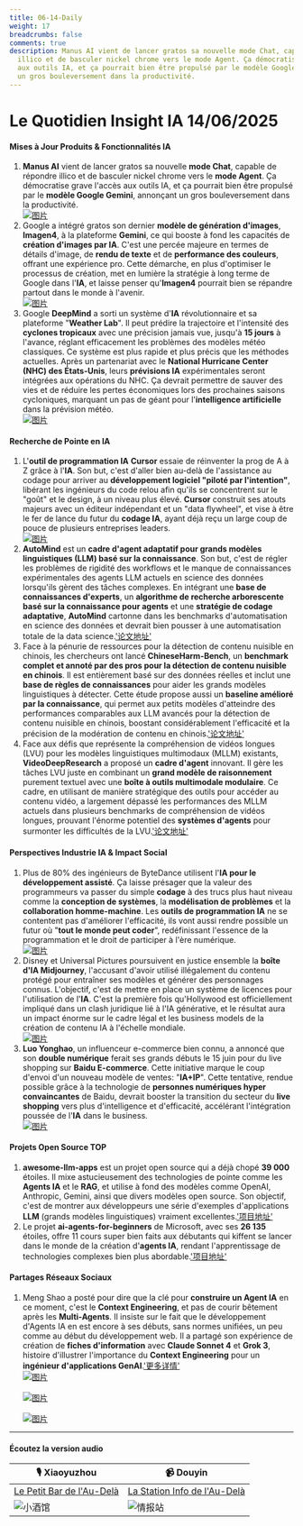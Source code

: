 ```yaml
---
title: 06-14-Daily
weight: 17
breadcrumbs: false
comments: true
description: Manus AI vient de lancer gratos sa nouvelle mode Chat, capable de répondre
  illico et de basculer nickel chrome vers le mode Agent. Ça démocratise grave l'accès
  aux outils IA, et ça pourrait bien être propulsé par le modèle Google Gemini, annonçant
  un gros bouleversement dans la productivité.
---
```

# Le Quotidien Insight IA 14/06/2025

#### **Mises à Jour Produits & Fonctionnalités IA**
1. **Manus AI** vient de lancer gratos sa nouvelle **mode Chat**, capable de répondre illico et de basculer nickel chrome vers le **mode Agent**. Ça démocratise grave l'accès aux outils IA, et ça pourrait bien être propulsé par le **modèle Google Gemini**, annonçant un gros bouleversement dans la productivité. <br/> [![图片](https://autoproxy.justlikemaki.vip/?pp=https://pic.chinaz.com/picmap/202503061549552449_1.jpg)](https://autoproxy.justlikemaki.vip/?pp=https://pic.chinaz.com/picmap/202503061549552449_1.jpg) <br/>
2. Google a intégré gratos son dernier **modèle de génération d'images**, **Imagen4**, à la plateforme **Gemini**, ce qui booste à fond les capacités de **création d'images par IA**. C'est une percée majeure en termes de détails d'image, de **rendu de texte** et de **performance des couleurs**, offrant une expérience pro. Cette démarche, en plus d'optimiser le processus de création, met en lumière la stratégie à long terme de Google dans l'**IA**, et laisse penser qu'**Imagen4** pourrait bien se répandre partout dans le monde à l'avenir. <br/> [![图片](https://autoproxy.justlikemaki.vip/?pp=https://pic.chinaz.com/2025/0613/6388541074880002924267287.png)](https://autoproxy.justlikemaki.vip/?pp=https://pic.chinaz.com/2025/0613/6388541074880002924267287.png) <br/>
3. Google **DeepMind** a sorti un système d'**IA** révolutionnaire et sa plateforme "**Weather Lab**". Il peut prédire la trajectoire et l'intensité des **cyclones tropicaux** avec une précision jamais vue, jusqu'à **15 jours** à l'avance, réglant efficacement les problèmes des modèles météo classiques. Ce système est plus rapide et plus précis que les méthodes actuelles. Après un partenariat avec le **National Hurricane Center (NHC) des États-Unis**, leurs **prévisions IA** expérimentales seront intégrées aux opérations du NHC. Ça devrait permettre de sauver des vies et de réduire les pertes économiques lors des prochaines saisons cycloniques, marquant un pas de géant pour l'**intelligence artificielle** dans la prévision météo. <br/> [![图片](https://autoproxy.justlikemaki.vip/?pp=https://pic.chinaz.com/picmap/202304251756311752_2.jpg)](https://autoproxy.justlikemaki.vip/?pp=https://pic.chinaz.com/picmap/202304251756311752_2.jpg) <br/>

#### **Recherche de Pointe en IA**
1. L'**outil de programmation IA** **Cursor** essaie de réinventer la prog de A à Z grâce à l'**IA**. Son but, c'est d'aller bien au-delà de l'assistance au codage pour arriver au **développement logiciel "piloté par l'intention"**, libérant les ingénieurs du code relou afin qu'ils se concentrent sur le "goût" et le design, à un niveau plus élevé. **Cursor** construit ses atouts majeurs avec un éditeur indépendant et un "data flywheel", et vise à être le fer de lance du futur du **codage IA**, ayant déjà reçu un large coup de pouce de plusieurs entreprises leaders. <br/> [![图片](https://autoproxy.justlikemaki.vip/?pp=https://pic.chinaz.com/picmap/202308291638475569_2.jpg)](https://autoproxy.justlikemaki.vip/?pp=https://pic.chinaz.com/picmap/202308291638475569_2.jpg) <br/>
2. **AutoMind** est un **cadre d'agent adaptatif pour grands modèles linguistiques (LLM) basé sur la connaissance**. Son but, c'est de régler les problèmes de rigidité des workflows et le manque de connaissances expérimentales des agents LLM actuels en science des données lorsqu'ils gèrent des tâches complexes. En intégrant une **base de connaissances d'experts**, un **algorithme de recherche arborescente basé sur la connaissance pour agents** et une **stratégie de codage adaptative**, **AutoMind** cartonne dans les benchmarks d'automatisation en science des données et devrait bien pousser à une automatisation totale de la data science.['论文地址'](https://arxiv.org/abs/2506.10974)
3. Face à la pénurie de ressources pour la détection de contenu nuisible en chinois, les chercheurs ont lancé **ChineseHarm-Bench**, un **benchmark complet et annoté par des pros pour la détection de contenu nuisible en chinois**. Il est entièrement basé sur des données réelles et inclut une **base de règles de connaissances** pour aider les grands modèles linguistiques à détecter. Cette étude propose aussi un **baseline amélioré par la connaissance**, qui permet aux petits modèles d'atteindre des performances comparables aux LLM avancés pour la détection de contenu nuisible en chinois, boostant considérablement l'efficacité et la précision de la modération de contenu en chinois.['论文地址'](https://arxiv.org/abs/2506.10960)
4. Face aux défis que représente la compréhension de vidéos longues (LVU) pour les modèles linguistiques multimodaux (MLLM) existants, **VideoDeepResearch** a proposé un **cadre d'agent** innovant. Il gère les tâches LVU juste en combinant un **grand modèle de raisonnement** purement textuel avec une **boîte à outils multimodale modulaire**. Ce cadre, en utilisant de manière stratégique des outils pour accéder au contenu vidéo, a largement dépassé les performances des MLLM actuels dans plusieurs benchmarks de compréhension de vidéos longues, prouvant l'énorme potentiel des **systèmes d'agents** pour surmonter les difficultés de la LVU.['论文地址'](https://arxiv.org/abs/2506.10821)

#### **Perspectives Industrie IA & Impact Social**
1. Plus de 80% des ingénieurs de ByteDance utilisent l'**IA pour le développement assisté**. Ça laisse présager que la valeur des programmeurs va passer du simple **codage** à des trucs plus haut niveau comme la **conception de systèmes**, la **modélisation de problèmes** et la **collaboration homme-machine**. Les **outils de programmation IA** ne se contentent pas d'améliorer l'efficacité, ils vont aussi rendre possible un futur où "**tout le monde peut coder**", redéfinissant l'essence de la programmation et le droit de participer à l'ère numérique. <br/> [![图片](https://assets-v2.circle.so/3leqq6sdh1jjhc0xr0fbn23189uc)](https://assets-v2.circle.so/3leqq6sdh1jjhc0xr0fbn23189uc) <br/>
2. Disney et Universal Pictures poursuivent en justice ensemble la **boîte d'IA Midjourney**, l'accusant d'avoir utilisé illégalement du contenu protégé pour entraîner ses modèles et générer des personnages connus. L'objectif, c'est de mettre en place un système de licences pour l'utilisation de l'**IA**. C'est la première fois qu'Hollywood est officiellement impliqué dans un clash juridique lié à l'IA générative, et le résultat aura un impact énorme sur le cadre légal et les business models de la création de contenu IA à l'échelle mondiale. <br/> [![图片](https://autoproxy.justlikemaki.vip/?pp=https://pic.chinaz.com/picmap/202005261143198116_2.jpg)](https://autoproxy.justlikemaki.vip/?pp=https://pic.chinaz.com/picmap/202005261143198116_2.jpg) <br/>
3. **Luo Yonghao**, un influenceur e-commerce bien connu, a annoncé que son **double numérique** ferait ses grands débuts le 15 juin pour du live shopping sur **Baidu E-commerce**. Cette initiative marque le coup d'envoi d'un nouveau modèle de ventes: "**IA+IP**". Cette tentative, rendue possible grâce à la technologie de **personnes numériques hyper convaincantes** de Baidu, devrait booster la transition du secteur du **live shopping** vers plus d'intelligence et d'efficacité, accélérant l'intégration poussée de l'**IA** dans le business. <br/> [![图片](https://autoproxy.justlikemaki.vip/?pp=https://pic.chinaz.com/2025/0613/6388540745613399057145796.png)](https://autoproxy.justlikemaki.vip/?pp=https://pic.chinaz.com/2025/0613/6388540745613399057145796.png) <br/>

#### **Projets Open Source TOP**
1. **awesome-llm-apps** est un projet open source qui a déjà chopé **39 000** étoiles. Il mixe astucieusement des technologies de pointe comme les **Agents IA** et le **RAG**, et utilise à fond des modèles comme OpenAI, Anthropic, Gemini, ainsi que divers modèles open source. Son objectif, c'est de montrer aux développeurs une série d'exemples d'applications **LLM** (grands modèles linguistiques) vraiment excellentes.['项目地址'](https://github.com/Shubhamsaboo/awesome-llm-apps)
2. Le projet **ai-agents-for-beginners** de Microsoft, avec ses **26 135** étoiles, offre 11 cours super bien faits aux débutants qui kiffent se lancer dans le monde de la création d'**agents IA**, rendant l'apprentissage de technologies complexes bien plus abordable.['项目地址'](https://github.com/microsoft/ai-agents-for-beginners)

#### **Partages Réseaux Sociaux**
1. Meng Shao a posté pour dire que la clé pour **construire un Agent IA** en ce moment, c'est le **Context Engineering**, et pas de courir bêtement après les **Multi-Agents**. Il insiste sur le fait que le développement d'Agents IA en est encore à ses débuts, sans normes unifiées, un peu comme au début du développement web. Il a partagé son expérience de création de **fiches d'information** avec **Claude Sonnet 4** et **Grok 3**, histoire d'illustrer l'importance du **Context Engineering** pour un **ingénieur d'applications GenAI**.['更多详情'](https://x.com/shao__meng/status/1933528988145889311) <br/> [![图片](https://pbs.twimg.com/media/GtVGXhxbMAAHDC3?format=jpg&name=orig)](https://pbs.twimg.com/media/GtVGXhxbMAAHDC3?format=jpg&name=orig) <br/> <br/> [![图片](https://pbs.twimg.com/media/GtVGXeTbMAIvujU?format=jpg&name=orig)](https://pbs.twimg.com/media/GtVGXeTbMAIvujU?format=jpg&name=orig) <br/> <br/> [![图片](https://pbs.twimg.com/media/GtSGL8na4AAXcj6?format=jpg&name=orig)](https://pbs.twimg.com/media/GtSGL8na4AAXcj6?format=orig) <br/>

---

#### **Écoutez la version audio**

| 🎙️ **Xiaoyuzhou** | 📹 **Douyin** |
| --- | --- |
| [Le Petit Bar de l'Au-Delà](https://www.xiaoyuzhoufm.com/podcast/683c62b7c1ca9cf575a5030e)  |   [La Station Info de l'Au-Delà](https://www.douyin.com/user/MS4wLjABAAAAwpwqPQlu38sO38VyWgw9ZjDEnN4bMR5j8x111UxpseHR9DpB6-CveI5KRXOWuFwG)| 
| ![小酒馆](https://s1.imagehub.cc/images/2025/06/24/f959f7984e9163fc50d3941d79a7f262.md.png) | ![情报站](https://s1.imagehub.cc/images/2025/06/24/7fc30805eeb831e1e2baa3a240683ca3.md.png) |